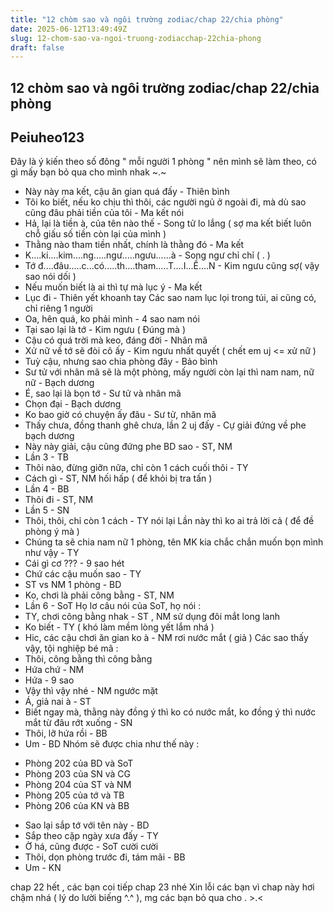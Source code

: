 ```yaml
---
title: "12 chòm sao và ngôi trường zodiac/chap 22/chia phòng"
date: 2025-06-12T13:49:49Z
slug: 12-chom-sao-va-ngoi-truong-zodiacchap-22chia-phong
draft: false
---
```


## 12 chòm sao và ngôi trường zodiac/chap 22/chia phòng

## Peiuheo123

Đây là ý kiến theo số đông " mỗi người 1 phòng " nên mình sẽ làm theo, có gì mấy bạn bỏ qua cho mình nhak ~.~

- Này này ma kết, cậu ăn gian quá đấy - Thiên bình
- Tôi ko biết, nếu ko chịu thì thôi, các người ngủ ở ngoài đi, mà dù sao cũng đâu phải tiền của tôi - Ma kết nói
- Hả, lại là tiền à, của tên nào thế - Song tử lo lắng ( sợ ma kết biết luôn chỗ giấu số tiền còn lại của mình )
- Thằng nào tham tiền nhất, chính là thằng đó - Ma kết
- K....ki....kim....ng.....ngư.....ngưu......à - Song ngư chỉ chỉ ( $.$ )
- Tớ đ....đâu.....c...có.....th....tham.....T....I...Ề....N - Kim ngưu cũng sợ( vậy sao nói dối )
- Nếu muốn biết là ai thì tự mà lục ý - Ma kết
- Lục đi - Thiên yết khoanh tay
Các sao nam lục lọi trong túi, ai cũng có, chỉ riêng 1 người 
- Oa, hên quá, ko phải mình - 4 sao nam nói
- Tại sao lại là tớ - Kim ngưu ( Đúng mà )
- Cậu có quá trời mà keo, đáng đời - Nhân mã
- Xử nữ về tớ sẽ đòi cô ấy - Kim ngưu nhất quyết ( chết em uj <= xử nữ )
- Tuỳ cậu, nhưng sao chia phòng đây - Bảo bình
- Sư tử với nhân mã sẽ là một phòng, mấy người còn lại thì nam nam, nữ nữ - Bạch dương
- É, sao lại là bọn tớ - Sư tử và nhân mã
- Chọn đại - Bạch dương
- Ko bao giờ có chuyện ấy đâu - Sư tử, nhân mã
- Thấy chưa, đồng thanh ghê chưa, lần 2 uj đấy - Cự giải đứng về phe bạch dương
- Này này giải, cậu cũng đứng phe BD sao - ST, NM
- Lần 3 - TB
- Thôi nào, đừng giỡn nữa, chỉ còn 1 cách cuối thôi - TY
- Cách gì - ST, NM hối hấp ( để khỏi bị tra tấn )
- Lần 4 - BB
- Thôi đi - ST, NM
- Lần 5 - SN
- Thôi, thôi, chỉ còn 1 cách - TY nói lại
Lần này thì ko ai trả lời cả ( để đề phòng ý mà )
- Chúng ta sẽ chia nam nữ 1 phòng, tên MK kia chắc chắn muốn bọn mình như vậy - TY
- Cái gì cơ ??? - 9 sao hét
- Chứ các cậu muốn sao - TY
- ST vs NM 1 phòng - BD 
- Ko, chơi là phải công bằng - ST, NM
- Lần 6 - SoT
Họ lơ câu nói của SoT, họ nói :
- TY, chơi công bằng nhak - ST , NM sử dụng đôi mắt long lanh
- Ko biết - TY ( khó làm mềm lòng yết lắm nhá )
- Hic, các cậu chơi ăn gian ko à - NM rơi nước mắt ( giả )
Các sao thấy vậy, tội nghiệp bé mã :
- Thôi, công bằng thì công bằng 
- Hứa chứ - NM
- Hứa - 9 sao
- Vậy thì vậy nhé - NM ngước mặt
- Á, giả nai à - ST
- Biết ngay mà, thằng này đồng ý thì ko có nước mắt, ko đồng ý thì nước mắt từ đâu rớt xuống - SN
- Thôi, lỡ hứa rồi - BB
- Um - BD
Nhóm sẽ được chia như thế này :
+ Phòng 202 của BD và SoT
+ Phòng 203 của SN và CG
+ Phòng 204 của ST và NM
+ Phòng 205 của tớ và TB
+ Phòng 206 của KN và BB
- Sao lại sắp tớ với tên này - BD 
- Sắp theo cặp ngày xưa đấy - TY
- Ờ há, cũng được - SoT cười cười
- Thôi, dọn phòng trước đi, tám mãi - BB
- Um - KN

chap 22 hết , các bạn coi tiếp chap 23 nhé
Xin lỗi các bạn vì chap này hơi chậm nhá ( lý do lười biếng ^.^ ), mg các bạn bỏ qua cho . >.<
